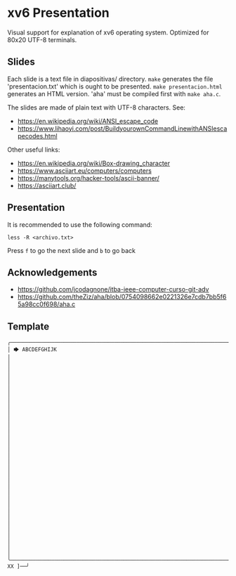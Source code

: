 # xv6 Presentation

Visual support for explanation of xv6 operating system. Optimized for 80x20 UTF-8 terminals.

## Slides

Each slide is a text file in diapositivas/ directory.
`make` generates the file 'presentacion.txt' which is ought to be presented.
`make presentacion.html` generates an HTML version. 'aha' must be compiled first with `make aha.c`.

The slides are made of plain text with UTF-8 characters.
See:

  * <https://en.wikipedia.org/wiki/ANSI_escape_code>
  * <https://www.lihaoyi.com/post/BuildyourownCommandLinewithANSIescapecodes.html>

Other useful links:
 * <https://en.wikipedia.org/wiki/Box-drawing_character>
 * <https://www.asciiart.eu/computers/computers>
 * <https://manytools.org/hacker-tools/ascii-banner/>
 * <https://asciiart.club/>

## Presentation

It is recommended to use the following command:

```
less -R <archivo.txt>
```

Press `f` to go the next slide and `b` to go back

## Acknowledgements

* <https://github.com/jcodagnone/itba-ieee-computer-curso-git-adv>
* <https://github.com/theZiz/aha/blob/0754098662e0221326e7cdb7bb5f65a98cc0f698/aha.c>
 
## Template

```
╭──────────────────────────────────────────────────────────────────────────────╮
│ 🡆 ABCDEFGHIJK                                                                │
│                                                                              │
│                                                                              │
│                                                                              │
│                                                                              │
│                                                                              │
│                                                                              │
│                                                                              │
│                                                                              │
│                                                                              │
│                                                                              │
│                                                                              │
│                                                                              │
│                                                                              │
│                                                                              │
│                                                                              │
│                                                                              │
╰──────────────────────────────────────────────────────────────────────[ XX ]──╯
```
